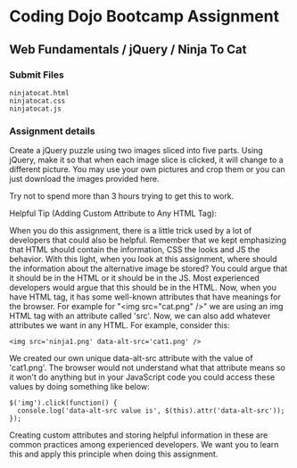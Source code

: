 # Coding Dojo Bootcamp Assignment  
## Web Fundamentals / jQuery / Ninja To Cat

### Submit Files
```
ninjatocat.html
ninjatocat.css
ninjatocat.js
```

### Assignment details  
Create a jQuery puzzle using two images sliced into five parts. Using jQuery, make it so that when each image slice is clicked, it will change to a different picture. You may use your own pictures and crop them or you can just download the images provided here.

Try not to spend more than 3 hours trying to get this to work.

Helpful Tip (Adding Custom Attribute to Any HTML Tag):

When you do this assignment, there is a little trick used by a lot of developers that could also be helpful. Remember that we kept emphasizing that HTML should contain the information, CSS the looks and JS the behavior. With this light, when you look at this assignment, where should the information about the alternative image be stored? You could argue that it should be in the HTML or it should be in the JS. Most experienced developers would argue that this should be in the HTML. Now, when you have HTML tag, it has some well-known attributes that have meanings for the browser. For example for "\<img src="cat.png" />" we are using an img HTML tag with an attribute called 'src'. Now, we can also add whatever attributes we want in any HTML. For example, consider this:
```
<img src='ninja1.png' data-alt-src='cat1.png' />
```

We created our own unique data-alt-src attribute with the value of 'cat1.png'. The browser would not understand what that attribute means so it won't do anything but in your JavaScript code you could access these values by doing something like below:

```
$('img').click(function() {
  console.log('data-alt-src value is', $(this).attr('data-alt-src'));
});
```

Creating custom attributes and storing helpful information in these are common practices among experienced developers. We want you to learn this and apply this principle when doing this assignment.


